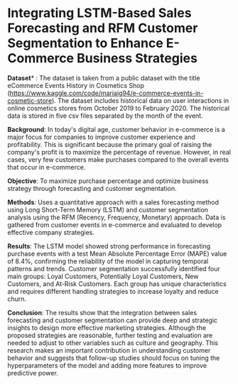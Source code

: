 # Integrating LSTM-Based Sales Forecasting and RFM Customer Segmentation to Enhance E-Commerce Business Strategies 

**Dataset*** : The dataset is taken from a public dataset with the title eCommerce Events History in Cosmetics Shop (https://www.kaggle.com/code/mariaig94/e-commerce-events-in-cosmetic-store). The dataset includes historical data on user interactions in online cosmetics stores from October 2019 to February 2020. The historical data is stored in five csv files separated by the month of the event.

**Background**: In today's digital age, customer behavior in e-commerce is a major focus for companies to improve customer experience and profitability. This is significant because the primary goal of raising the company's profit is to maximize the percentage of revenue. However, in real cases, very few customers make purchases compared to the overall events that occur in e-commerce.

**Objective**: To maximize purchase percentage and optimize business strategy through forecasting and customer segmentation.

**Methods**: Uses a quantitative approach with a sales forecasting method using Long Short-Term Memory (LSTM) and customer segmentation analysis using the RFM (Recency, Frequency, Monetary) approach. Data is gathered from customer events in e-commerce and evaluated to develop effective company strategies.

**Results**: The LSTM model showed strong performance in forecasting purchase events with a test Mean Absolute Percentage Error (MAPE) value of 8.4%, confirming the reliability of the model in capturing temporal patterns and trends. Customer segmentation successfully identified four main groups: Loyal Customers, Potentially Loyal Customers, New Customers, and At-Risk Customers. Each group has unique characteristics and requires different handling strategies to increase loyalty and reduce churn.

**Conclusion**: The results show that the integration between sales forecasting and customer segmentation can provide deep and strategic insights to design more effective marketing strategies. Although the proposed strategies are reasonable, further testing and evaluation are needed to adjust to other variables such as culture and geography. This research makes an important contribution in understanding customer behavior and suggests that follow-up studies should focus on tuning the hyperparameters of the model and adding more features to improve predictive power.
